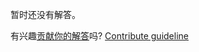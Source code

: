 
暂时还没有解答。

有兴趣[贡献你的解答](https://github.com/BFEdev/BFE.dev-solutions/blob/main/typescript/implement-required-t_zh.md)吗? [Contribute guideline](https://github.com/BFEdev/BFE.dev-solutions#how-to-contribute)
